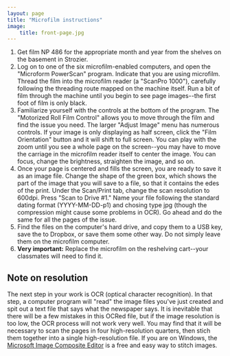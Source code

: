 ```yaml
---
layout: page
title: "Microfilm instructions"
image:
    title: front-page.jpg
---
```


1. Get film NP 486 for the appropriate month and year from the shelves on the basement in Strozier.
2. Log on to one of the six microfilm-enabled computers, and open the "Microform PowerScan" program. Indicate that you are using microfilm. Thread the film into the microfilm reader (a "ScanPro 1000"), carefully following the threading route mapped on the machine itself. Run a bit of film through the machine until you begin to see page images--the first foot of film is only black.
3. Familiarize yourself with the controls at the bottom of the program. The "Motorized Roll Film Control" allows you to move through the film and find the issue you need. The larger "Adjust Image" menu has numerous controls. If your image is only displaying as half screen, click the "Film Orientation" button and it will shift to full screen. You can play with the zoom until you see a whole page on the screen--you may have to move the carriage in the microfilm reader itself to center the image. You can focus, change the brightness, straighten the image, and so on. 
4. Once your page is centered and fills the screen, you are ready to save it as an image file. Change the shape of the green box, which shows the part of the image that you will save to a file, so that it contains the edes of the print. Under the Scan/Print tab, change the scan resolution to 600dpi. Press "Scan to Drive #1." Name your file following the standard dating format (YYYY-MM-DD-p1) and chosing type jpg (though the compression might cause some problems in OCR). Go ahead and do the same for all the pages of the issue.
5. Find the files on the computer's hard drive, and copy them to a USB key, save the to Dropbox, or save them some other way. Do not simply leave them on the microfilm computer.
6. **Very important:** Replace the microfilm on the reshelving cart--your classmates will need to find it.

## Note on resolution
The next step in your work is OCR (optical character recognition). In that step, a computer program will "read" the image files you've just created and spit out a text file that says what the newspaper says. It is inevitable that there will be a few mistakes in this OCRed file, but if the image resolution is too low, the OCR process will not work very well. You may find that it will be necessary to scan the pages in four high-resolution quarters, then stich them together into a single high-resolution file. If you are on Windows, the [Microsoft Image Composite Editor](http://research.microsoft.com/en-us/um/redmond/projects/ice/) is a free and easy way to stitch images.